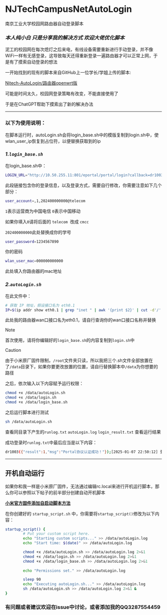# NJTechCampusNetAutoLogin

南京工业大学校园网路由器自动登录脚本

### ***本人纯小白 只是分享我的解决方式 欢迎大佬优化脚本***

泥工的校园网在每次熄灯之后来电，有线设备需要重新进行手动登录，并不像WiFi一样有无感登录，这导致每天还得重新登录一遍路由器才可以正常上网，于是有了摸索自动登录的想法

一开始找到的现有的脚本来自GitHub上一位学长/学姐上传的脚本:

[Njtech-AutoLogin/路由器openwrt版](https://github.com/zqzess/Njtech-AutoLogin/tree/main/路由器openwrt版)

可能是时间太久，校园网登录策略有改变，不能直接使用了

于是在ChatGPT帮助下摸索出了新的解决办法

------

### **以下为使用说明：**

在脚本运行时，autoLogin.sh会将login_base.sh中的模版复制到login.sh中，使wlan_user_ip恢复到占位符，以便替换获取到的ip

### *1.**`login_base.sh`***  

在login_base.sh中：

```bash
LOGIN_URL="http://10.50.255.11:801/eportal/portal/login?callback=dr1003&login_method=1&user_account=,1,202400000000@telecom&user_password=1234567890&wlan_user_ip=__IP__&wlan_user_ipv6=&wlan_user_mac=000000000000&wlan_ac_ip=&wlan_ac_name=&jsVersion=4.1.3&terminal_type=1&lang=zh-cn&v=1640&lang=zh"
```

此段链接包含你的登录信息，以及登录方式，需要自行修改，你需要注意如下几个部分：

```bash
user_account=,1,202400000000@telecom
```

`1`表示运营商为中国电信  `0`表示中国移动

如果你填入`0`请将后面的 `telecom `改成 `cmcc`

`202400000000`此处替换成你的学号

```bash
user_password=1234567890
```

你的密码

```bash
wlan_user_mac=000000000000
```

此处填入你路由器的mac地址

### *2.`autoLogin.sh`*

在此文件中：

```bash
# 获取 IP 地址，假设接口名为 eth0.1
IP=$(ip addr show eth0.1 | grep "inet " | awk '{print $2}' | cut -d'/' -f1)
```

此处我的路由器wan口接口名为eth0.1，请自行查询你的wan口接口名称并替换

> [!NOTE]
>
> 首次使用，请将你编辑好的`login_base.sh`的内容复制到`login.sh`中

> [!CAUTION]
>
> 由于小米原厂固件限制，`/root`文件夹只读，所以我把三个.sh文件全部放置在了`/data`目录下，如果你要更改放置的位置，请自行替换脚本中`/data`为你想要的路径

之后，依次输入以下内容赋予运行权限：

```bash
chmod +x /data/autoLogin.sh
chmod +x /data/login.sh
chmod +x /data/login_base.sh
```

之后运行脚本进行测试

```bash
sh /data/autoLogin.sh
```

查看同目录下产生的`runlog.txt` `autoLogin.log` `login_result.txt` 查看运行结果

成功登录时`runlog.txt`中最后应当是以下内容：

```bash
dr1003({"result":1,"msg":"Portal协议认证成功！"});[2025-01-07 22:50:12] 登录成功，网络已通。
```

------

## 开机自动运行

如果你和我一样是小米原厂固件，无法通过编辑rc.local来进行开机运行脚本，那么你可以参照以下帖子的前半部分创建自动开机脚本

[**小米官方固件添加自启动脚本方法**](https://www.right.com.cn/forum/forum.php?mod=viewthread&tid=8340357)

在你创建好的 `startup_script.sh` 中，你需要将`startup_script()`修改为以下内容：

```bash
startup_script() {
        # Put your custom script here.
        echo "Starting custom scripts..." >> /data/autoLogin.log
        echo "Start time: $(date)" >> /data/autoLogin.log

        chmod +x /data/autoLogin.sh >> /data/autoLogin.log 2>&1
        chmod +x /data/login.sh >> /data/autoLogin.log 2>&1
        chmod +x /data/login_base.sh >> /data/autoLogin.log 2>&1
        
        echo "Permissions set." >> /data/autoLogin.log

        sleep 90
        echo "Executing autoLogin.sh..." >> /data/autoLogin.log
        sh /data/autoLogin.sh >> /data/autoLogin.log 2>&1 &
}
```

### 有问题或者建议欢迎在issue中讨论，或者添加我的QQ3287554459

